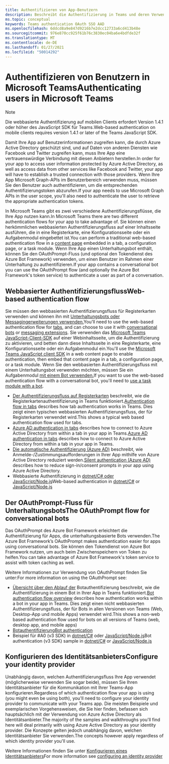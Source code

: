 ```yaml
---
title: Authentifizieren von App-Benutzern
description: Beschreibt die Authentifizierung in Teams und deren Verwendung in Ihren Apps
ms.topic: conceptual
keywords: Teams authentication OAuth SSO AAD
ms.openlocfilehash: 6ddcd8a9e847d9216b7e2dcc12733a6cd413b48e
ms.sourcegitcommit: 976e870cc925f61b76c3830ec04ba6e4bdfde32f
ms.translationtype: MT
ms.contentlocale: de-DE
ms.lasthandoff: 01/27/2021
ms.locfileid: "50014292"
---
```

# <a name="authenticating-users-in-microsoft-teams"></a><span data-ttu-id="b56d5-104">Authentifizieren von Benutzern in Microsoft Teams</span><span class="sxs-lookup"><span data-stu-id="b56d5-104">Authenticating users in Microsoft Teams</span></span>

> [!Note]
> <span data-ttu-id="b56d5-105">Die webbasierte Authentifizierung auf mobilen Clients erfordert Version 1.4.1 oder höher des JavaScript SDK für Teams.</span><span class="sxs-lookup"><span data-stu-id="b56d5-105">Web-based authentication on mobile clients requires version 1.4.1 or later of the Teams JavaScript SDK.</span></span>

<span data-ttu-id="b56d5-106">Damit Ihre App auf Benutzerinformationen zugreifen kann, die durch Azure Active Directory geschützt sind, und auf Daten von anderen Diensten wie Facebook und Twitter zugreifen kann, muss Ihre App eine vertrauenswürdige Verbindung mit diesen Anbietern herstellen.</span><span class="sxs-lookup"><span data-stu-id="b56d5-106">In order for your app to access user information protected by Azure Active Directory, as well as access data from other services like Facebook and Twitter, your app will have to establish a trusted connection with those providers.</span></span> <span data-ttu-id="b56d5-107">Wenn Ihre App Microsoft Graph-APIs im Benutzerbereich verwenden muss, müssen Sie den Benutzer auch authentifizieren, um die entsprechenden Authentifizierungstoken abzurufen.</span><span class="sxs-lookup"><span data-stu-id="b56d5-107">If your app needs to use Microsoft Graph APIs in the user scope, you'll also need to authenticate the user to retrieve the appropriate authentication tokens.</span></span>

<span data-ttu-id="b56d5-108">In Microsoft Teams gibt es zwei verschiedene Authentifizierungsflüsse, die Ihre App nutzen kann.</span><span class="sxs-lookup"><span data-stu-id="b56d5-108">In Microsoft Teams there are two different authentication flows for your app to take advantage of.</span></span> <span data-ttu-id="b56d5-109">Sie können einen herkömmlichen webbasierten [](~/tabs/how-to/create-tab-pages/content-page.md) Authentifizierungsfluss auf einer Inhaltsseite ausführen, die in eine Registerkarte, eine Konfigurationsseite oder ein Aufgabenmodul eingebettet ist.</span><span class="sxs-lookup"><span data-stu-id="b56d5-109">You can perform a traditional web-based authentication flow in a [content page](~/tabs/how-to/create-tab-pages/content-page.md) embedded in a tab, a configuration page, or a task module.</span></span> <span data-ttu-id="b56d5-110">Wenn Ihre App einen Unterhaltungsbot enthält, können Sie den OAuthPrompt-Fluss (und optional den Tokendienst des Azure Bot Framework) verwenden, um einen Benutzer im Rahmen einer Unterhaltung zu authentifizieren.</span><span class="sxs-lookup"><span data-stu-id="b56d5-110">If your app contains a conversational bot you can use the OAuthPrompt flow (and optionally the Azure Bot Framework's token service) to authenticate a user as part of a conversation.</span></span>

## <a name="web-based-authentication-flow"></a><span data-ttu-id="b56d5-111">Webbasierter Authentifizierungsfluss</span><span class="sxs-lookup"><span data-stu-id="b56d5-111">Web-based authentication flow</span></span>

<span data-ttu-id="b56d5-112">Sie müssen den webbasierten Authentifizierungsfluss [](~/tabs/what-are-tabs.md)für Registerkarten verwenden und können ihn mit [Unterhaltungsbots oder](~/bots/what-are-bots.md) [Messagingerweiterungen verwenden.](~/messaging-extensions/what-are-messaging-extensions.md)</span><span class="sxs-lookup"><span data-stu-id="b56d5-112">You'll need to use the web-based authentication flow for [tabs](~/tabs/what-are-tabs.md), and can choose to use it with [conversational bots](~/bots/what-are-bots.md) or [messaging extensions](~/messaging-extensions/what-are-messaging-extensions.md).</span></span> <span data-ttu-id="b56d5-113">Sie verwenden das [Microsoft Teams JavaScript-Client-SDK](/javascript/api/overview/msteams-client) auf einer Webinhaltsseite, um die Authentifizierung zu aktivieren, und betten dann diese Inhaltsseite in eine Registerkarte, eine Konfigurationsseite oder ein Aufgabenmodul ein.</span><span class="sxs-lookup"><span data-stu-id="b56d5-113">You'll use the [Microsoft Teams JavaScript client SDK](/javascript/api/overview/msteams-client) in a web content page to enable authentication, then embed that content page in a tab, a configuration page, or a task module.</span></span> <span data-ttu-id="b56d5-114">Wenn Sie den webbasierten Authentifizierungsfluss mit einem Unterhaltungsbot verwenden möchten, müssen Sie ein Aufgabenmodul [mit einem Bot verwenden.](~/task-modules-and-cards/task-modules/task-modules-bots.md)</span><span class="sxs-lookup"><span data-stu-id="b56d5-114">If you want to use the web-based authentication flow with a conversational bot, you'll need to [use a task module with a bot](~/task-modules-and-cards/task-modules/task-modules-bots.md).</span></span>

* <span data-ttu-id="b56d5-115">[Der Authentifizierungsfluss auf Registerkarten](~/tabs/how-to/authentication/auth-flow-tab.md) beschreibt, wie die Registerkartenauthentifizierung in Teams funktioniert.</span><span class="sxs-lookup"><span data-stu-id="b56d5-115">[Authentication flow in tabs](~/tabs/how-to/authentication/auth-flow-tab.md) describes how tab authentication works in Teams.</span></span> <span data-ttu-id="b56d5-116">Dies zeigt einen typischen webbasierten Authentifizierungsfluss, der für Registerkarten verwendet wird.</span><span class="sxs-lookup"><span data-stu-id="b56d5-116">This shows a typical web based authentication flow used for tabs.</span></span>
* <span data-ttu-id="b56d5-117">[Azure AD authentication in tabs](~/tabs/how-to/authentication/auth-tab-AAD.md) describes how to connect to Azure Active Directory from within a tab in your app in Teams.</span><span class="sxs-lookup"><span data-stu-id="b56d5-117">[Azure AD authentication in tabs](~/tabs/how-to/authentication/auth-tab-AAD.md) describes how to connect to Azure Active Directory from within a tab in your app in Teams.</span></span>
* <span data-ttu-id="b56d5-118">[Die automatische Authentifizierung (Azure AD)](~/tabs/how-to/authentication/auth-silent-AAD.md) beschreibt, wie Anmelde-/Zustimmungsaufforderungen in Ihrer App mithilfe von Azure Active Directory reduziert werden.</span><span class="sxs-lookup"><span data-stu-id="b56d5-118">[Silent authentication (Azure AD)](~/tabs/how-to/authentication/auth-silent-AAD.md) describes how to reduce sign-in/consent prompts in your app using Azure Active Directory.</span></span>
* <span data-ttu-id="b56d5-119">Webbasierte Authentifizierung in [dotnet/C# oder](https://github.com/OfficeDev/microsoft-teams-sample-complete-csharp) [JavaScript/Node.js](https://github.com/OfficeDev/microsoft-teams-sample-complete-node)</span><span class="sxs-lookup"><span data-stu-id="b56d5-119">Web-based authentication in [dotnet/C#](https://github.com/OfficeDev/microsoft-teams-sample-complete-csharp) or [JavaScript/Node.js](https://github.com/OfficeDev/microsoft-teams-sample-complete-node)</span></span>

## <a name="the-oauthprompt-flow-for-conversational-bots"></a><span data-ttu-id="b56d5-120">Der OAuthPrompt-Fluss für Unterhaltungsbots</span><span class="sxs-lookup"><span data-stu-id="b56d5-120">The OAuthPrompt flow for conversational bots</span></span>

<span data-ttu-id="b56d5-121">Das OAuthPrompt des Azure Bot Framework erleichtert die Authentifizierung für Apps, die unterhaltungsbasierte Bots verwenden.</span><span class="sxs-lookup"><span data-stu-id="b56d5-121">The Azure Bot Framework’s OAuthPrompt makes authentication easier for apps using conversational bots.</span></span> <span data-ttu-id="b56d5-122">Sie können den Tokendienst von Azure Bot Framework nutzen, um auch beim Zwischenspeichern von Token zu helfen.</span><span class="sxs-lookup"><span data-stu-id="b56d5-122">You can take advantage of Azure Bot Framework's token service to assist with token caching as well.</span></span>

<span data-ttu-id="b56d5-123">Weitere Informationen zur Verwendung von OAuthPrompt finden Sie unter:</span><span class="sxs-lookup"><span data-stu-id="b56d5-123">For more information on using the OAuthPrompt see:</span></span>

* <span data-ttu-id="b56d5-124">[Übersicht über den Ablauf der](~/bots/how-to/authentication/auth-flow-bot.md) Botauthentifizierung beschreibt, wie die Authentifizierung in einem Bot in Ihrer App in Teams funktioniert.</span><span class="sxs-lookup"><span data-stu-id="b56d5-124">[Bot authentication flow overview](~/bots/how-to/authentication/auth-flow-bot.md) describes how authentication works within a bot in your app in Teams.</span></span> <span data-ttu-id="b56d5-125">Dies zeigt einen nicht webbasierten Authentifizierungsfluss, der für Bots in allen Versionen von Teams (Web, Desktop-App und mobile Apps) verwendet wird.</span><span class="sxs-lookup"><span data-stu-id="b56d5-125">This shows a non-web based authentication flow used for bots on all versions of Teams (web, desktop app, and mobile apps)</span></span>
* [<span data-ttu-id="b56d5-126">Botauthentifizierung</span><span class="sxs-lookup"><span data-stu-id="b56d5-126">Bot authentication</span></span>](~/bots/how-to/authentication/add-authentication.md)
* <span data-ttu-id="b56d5-127">Beispiel für #A0 (v3 SDK) in [dotnet/C#](https://github.com/microsoft/BotBuilder-Samples/tree/master/samples/csharp_dotnetcore/46.teams-auth) oder [JavaScript/Node.js](https://github.com/microsoft/BotBuilder-Samples/tree/master/samples/javascript_nodejs/46.teams-auth)</span><span class="sxs-lookup"><span data-stu-id="b56d5-127">Bot authentication (v3 SDK) sample in [dotnet/C#](https://github.com/microsoft/BotBuilder-Samples/tree/master/samples/csharp_dotnetcore/46.teams-auth) or [JavaScript/Node.js](https://github.com/microsoft/BotBuilder-Samples/tree/master/samples/javascript_nodejs/46.teams-auth)</span></span>

## <a name="configure-your-identity-provider"></a><span data-ttu-id="b56d5-128">Konfigurieren des Identitätsanbieters</span><span class="sxs-lookup"><span data-stu-id="b56d5-128">Configure your identity provider</span></span>

<span data-ttu-id="b56d5-129">Unabhängig davon, welchen Authentifizierungsfluss Ihre App verwendet (möglicherweise verwenden Sie sogar beide), müssen Sie Ihren Identitätsanbieter für die Kommunikation mit Ihrer Teams-App konfigurieren.</span><span class="sxs-lookup"><span data-stu-id="b56d5-129">Regardless of which authentication flow your app is using (you might even be using both), you'll need to configure your identity provider to communicate with your Teams app.</span></span> <span data-ttu-id="b56d5-130">Die meisten Beispiele und exemplarischen Vorgehensweisen, die Sie hier finden, befassen sich hauptsächlich mit der Verwendung von Azure Active Directory als Identitätsanbieter.</span><span class="sxs-lookup"><span data-stu-id="b56d5-130">The majority of the samples and walkthroughs you'll find here will deal primarily with using Azure Active Directory as your identity provider.</span></span> <span data-ttu-id="b56d5-131">Die Konzepte gelten jedoch unabhängig davon, welchen Identitätsanbieter Sie verwenden.</span><span class="sxs-lookup"><span data-stu-id="b56d5-131">The concepts however apply regardless of which identity provider you'll use.</span></span>

<span data-ttu-id="b56d5-132">Weitere Informationen finden Sie unter [Konfigurieren eines Identitätsanbieters](~/concepts/authentication/configure-identity-provider.md)</span><span class="sxs-lookup"><span data-stu-id="b56d5-132">For more information see [configuring an identity provider](~/concepts/authentication/configure-identity-provider.md)</span></span>
